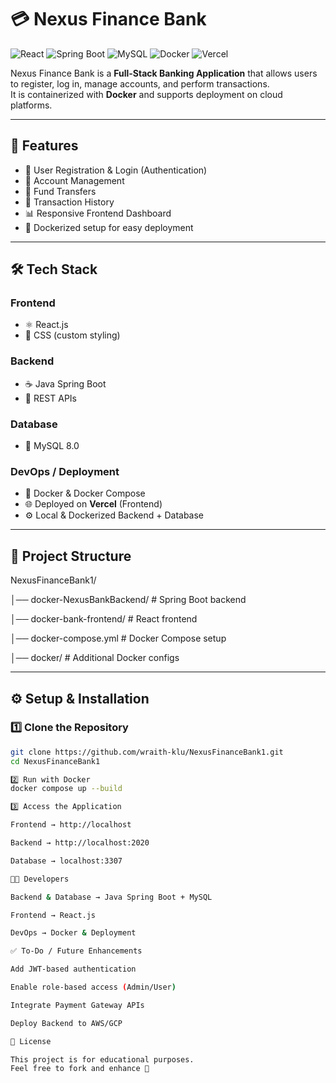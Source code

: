 # 💳 Nexus Finance Bank

![React](https://img.shields.io/badge/Frontend-React-blue?logo=react)
![Spring Boot](https://img.shields.io/badge/Backend-SpringBoot-green?logo=springboot)
![MySQL](https://img.shields.io/badge/Database-MySQL-blue?logo=mysql)
![Docker](https://img.shields.io/badge/DevOps-Docker-blue?logo=docker)
![Vercel](https://img.shields.io/badge/Deployed-Vercel-black?logo=vercel)

Nexus Finance Bank is a **Full-Stack Banking Application** that allows users to register, log in, manage accounts, and perform transactions.  
It is containerized with **Docker** and supports deployment on cloud platforms.

---

## 🚀 Features
- 🔐 User Registration & Login (Authentication)
- 🏦 Account Management
- 💸 Fund Transfers
- 📜 Transaction History
- 📊 Responsive Frontend Dashboard
- 🐳 Dockerized setup for easy deployment

---

## 🛠️ Tech Stack

### Frontend
- ⚛️ React.js
- 🎨 CSS (custom styling)

### Backend
- ☕ Java Spring Boot
- 🔗 REST APIs

### Database
- 🐬 MySQL 8.0

### DevOps / Deployment
- 🐳 Docker & Docker Compose
- 🌐 Deployed on **Vercel** (Frontend)
- ⚙️ Local & Dockerized Backend + Database

---

## 📂 Project Structure

NexusFinanceBank1/

│── docker-NexusBankBackend/ # Spring Boot backend

│── docker-bank-frontend/ # React frontend

│── docker-compose.yml # Docker Compose setup

│── docker/ # Additional Docker configs

---

## ⚙️ Setup & Installation

### 1️⃣ Clone the Repository
```bash
git clone https://github.com/wraith-klu/NexusFinanceBank1.git
cd NexusFinanceBank1

2️⃣ Run with Docker
docker compose up --build

3️⃣ Access the Application

Frontend → http://localhost

Backend → http://localhost:2020

Database → localhost:3307

🧑‍💻 Developers

Backend & Database → Java Spring Boot + MySQL

Frontend → React.js

DevOps → Docker & Deployment

✅ To-Do / Future Enhancements

Add JWT-based authentication

Enable role-based access (Admin/User)

Integrate Payment Gateway APIs

Deploy Backend to AWS/GCP

📜 License

This project is for educational purposes.
Feel free to fork and enhance 🚀
